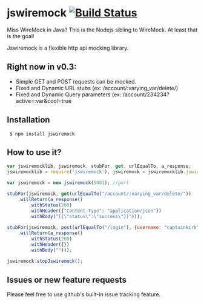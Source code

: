 # jswiremock [![Build Status](https://travis-ci.org/jlidder/jswiremock.svg?branch=master)](https://travis-ci.org/jlidder/jswiremock)

Miss WireMock in Java? This is the Nodejs sibling to WireMock. At least that is the goal! 

Jswiremock is a flexible http api mocking library.

## Right now in v0.3:

- Simple GET and POST requests can be mocked.
- Fixed and Dynamic URL stubs (ex: /account/:varying_var/delete/)
- Fixed and Dynamic Query parameters (ex: /account/234234?active=:var&cool=true

## Installation
     $ npm install jswiremock


## How to use it?

```javascript
var jswiremocklib, jswiremock, stubFor, get, urlEqualTo, a_response;
jswiremocklib = require('jswiremock'), jswiremock = jswiremocklib.jswiremock, stubFor = jswiremocklib.stubFor, get = jswiremocklib.get, urlEqualTo = jswiremocklib.urlEqualTo, a_response = jswiremocklib.a_response;

var jswiremock = new jswiremock(5001); //port

stubFor(jswiremock, get(urlEqualTo("/account/:varying_var/delete/"))
    .willReturn(a_response()
        .withStatus(200)
        .withHeader({"Content-Type": "application/json"})
        .withBody("[{\"status\":\"success\"}]")));
        
stubFor(jswiremock, post(urlEqualTo("/login"), {username: "captainkirk", password: "enterprise"})
    .willReturn(a_response()
        .withStatus(200)
        .withHeader({})
        .withBody("")));

jswiremock.stopJswiremock();
```

## Issues or new feature requests

Please feel free to use github's built-in issue tracking feature.
